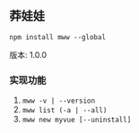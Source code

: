 ## 莽娃娃

`npm install mww --global`

版本: 1.0.0

### 实现功能

1. `mww -v | --version`
2. `mww list (-a | --all)`
3. `mww new myvue [--uninstall]`
